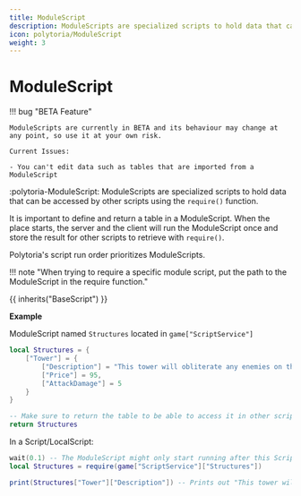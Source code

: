 ```yaml
---
title: ModuleScript
description: ModuleScripts are specialized scripts to hold data that can be accessed by other scripts using the `require()` function.
icon: polytoria/ModuleScript
weight: 3
---
```


# ModuleScript

<div data-search-exclude markdown>
!!! bug "BETA Feature"

    ModuleScripts are currently in BETA and its behaviour may change at any point, so use it at your own risk.

    Current Issues:

    - You can't edit data such as tables that are imported from a ModuleScript

</div>

:polytoria-ModuleScript: ModuleScripts are specialized scripts to hold data that can be accessed by other scripts using the `require()` function.

It is important to define and return a table in a ModuleScript. When the place starts, the server and the client will run the ModuleScript once and store the result for other scripts to retrieve with `require()`.

Polytoria's script run order prioritizes ModuleScripts.

<div data-search-exclude markdown>
!!! note "When trying to require a specific module script, put the path to the ModuleScript in the require function."
</div>

{{ inherits("BaseScript") }}

**Example**

ModuleScript named `Structures` located in `game["ScriptService"]`

```lua
local Structures = {
    ["Tower"] = {
        ["Description"] = "This tower will obliterate any enemies on the way to the castle!",
        ["Price"] = 95,
        ["AttackDamage"] = 5
    }
}

-- Make sure to return the table to be able to access it in other scripts!
return Structures
```

In a Script/LocalScript:

```lua
wait(0.1) -- The ModuleScript might only start running after this Script/LocalScript began running and thus this wait() is necessary
local Structures = require(game["ScriptService"]["Structures"])

print(Structures["Tower"]["Description"]) -- Prints out "This tower will obliterate any enemies on the way to the castle!" like how it was defined in the ModuleScript above.
```
